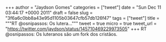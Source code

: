 
+++
author = "Jaydson Gomes"
categories = ["tweet"]
date = "Sun Dec 11 03:44:17 +0000 2011"
draft = false
slug = "3f6a6c0bb8a43e95d1105b03647cfb57db126f47"
tags = ["tweet"]
title = """RT @osnipassos: Os lutera..."""
tweet = true
micro = true
tweet_url = "https://twitter.com/jaydson/status/145710469229973505"
+++
RT @osnipassos: Os luteranos são um fork dos cristãos.
